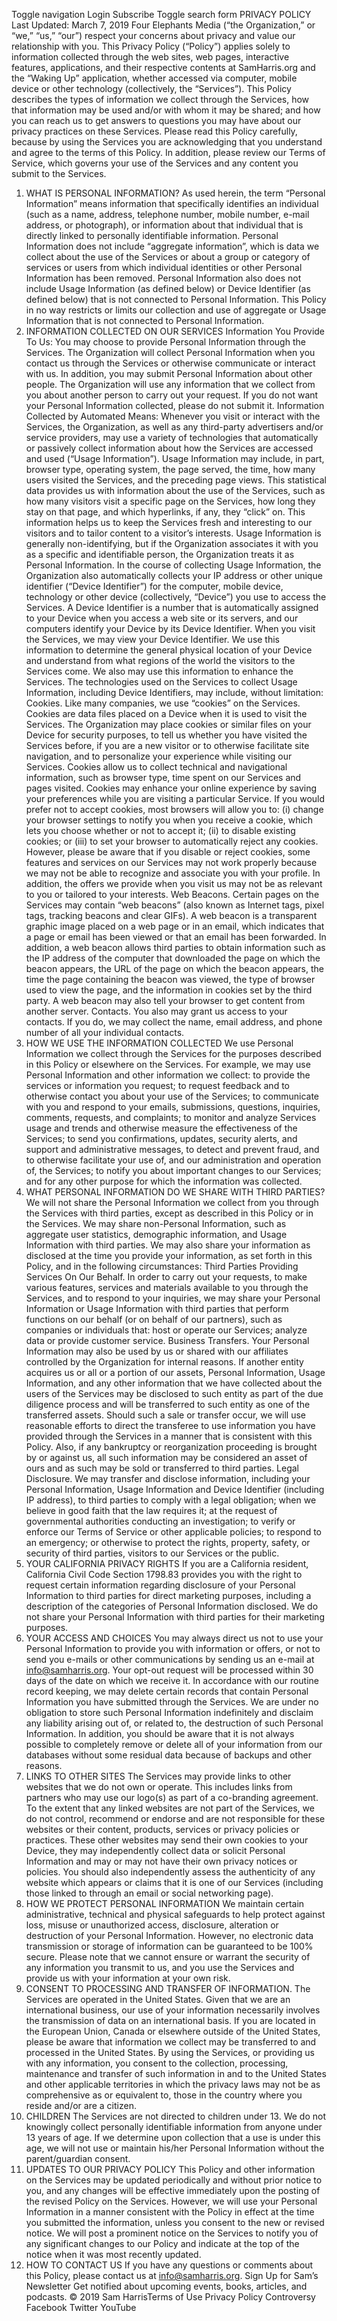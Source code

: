 Toggle navigation
Login
Subscribe
Toggle search form
PRIVACY POLICY
Last Updated: March 7, 2019
Four Elephants Media (“the Organization,” or “we,” “us,” “our”) respect your concerns about privacy and value our relationship with you. This Privacy Policy (“Policy”) applies solely to information collected through the web sites, web pages, interactive features, applications, and their respective contents at SamHarris.org and the “Waking Up” application, whether accessed via computer, mobile device or other technology (collectively, the “Services”).
This Policy describes the types of information we collect through the Services, how that information may be used and/or with whom it may be shared; and how you can reach us to get answers to questions you may have about our privacy practices on these Services. Please read this Policy carefully, because by using the Services you are acknowledging that you understand and agree to the terms of this Policy. In addition, please review our Terms of Service, which governs your use of the Services and any content you submit to the Services.
1. WHAT IS PERSONAL INFORMATION?
As used herein, the term “Personal Information” means information that specifically identifies an individual (such as a name, address, telephone number, mobile number, e-mail address, or photograph), or information about that individual that is directly linked to personally identifiable information. Personal Information does not include “aggregate information”, which is data we collect about the use of the Services or about a group or category of services or users from which individual identities or other Personal Information has been removed. Personal Information also does not include Usage Information (as defined below) or Device Identifier (as defined below) that is not connected to Personal Information. This Policy in no way restricts or limits our collection and use of aggregate or Usage Information that is not connected to Personal Information.
2. INFORMATION COLLECTED ON OUR SERVICES
Information You Provide To Us:
You may choose to provide Personal Information through the Services. The Organization will collect Personal Information when you contact us through the Services or otherwise communicate or interact with us.  In addition, you may submit Personal Information about other people. The Organization will use any information that we collect from you about another person to carry out your request. If you do not want your Personal Information collected, please do not submit it.
Information Collected by Automated Means:
Whenever you visit or interact with the Services, the Organization, as well as any third-party advertisers and/or service providers, may use a variety of technologies that automatically or passively collect information about how the Services are accessed and used (“Usage Information”). Usage Information may include, in part, browser type, operating system, the page served, the time, how many users visited the Services, and the preceding page views. This statistical data provides us with information about the use of the Services, such as how many visitors visit a specific page on the Services, how long they stay on that page, and which hyperlinks, if any, they “click” on. This information helps us to keep the Services fresh and interesting to our visitors and to tailor content to a visitor’s interests. Usage Information is generally non-identifying, but if the Organization associates it with you as a specific and identifiable person, the Organization treats it as Personal Information.
In the course of collecting Usage Information, the Organization also automatically collects your IP address or other unique identifier (“Device Identifier”) for the computer, mobile device, technology or other device (collectively, “Device”) you use to access the Services. A Device Identifier is a number that is automatically assigned to your Device when you access a web site or its servers, and our computers identify your Device by its Device Identifier. When you visit the Services, we may view your Device Identifier. We use this information to determine the general physical location of your Device and understand from what regions of the world the visitors to the Services come. We also may use this information to enhance the Services.
The technologies used on the Services to collect Usage Information, including Device Identifiers, may include, without limitation:
Cookies. Like many companies, we use “cookies” on the Services. Cookies are data files placed on a Device when it is used to visit the Services. The Organization may place cookies or similar files on your Device for security purposes, to tell us whether you have visited the Services before, if you are a new visitor or to otherwise facilitate site navigation, and to personalize your experience while visiting our Services. Cookies allow us to collect technical and navigational information, such as browser type, time spent on our Services and pages visited. Cookies may enhance your online experience by saving your preferences while you are visiting a particular Service. If you would prefer not to accept cookies, most browsers will allow you to: (i) change your browser settings to notify you when you receive a cookie, which lets you choose whether or not to accept it; (ii) to disable existing cookies; or (iii) to set your browser to automatically reject any cookies. However, please be aware that if you disable or reject cookies, some features and services on our Services may not work properly because we may not be able to recognize and associate you with your profile. In addition, the offers we provide when you visit us may not be as relevant to you or tailored to your interests.
Web Beacons. Certain pages on the Services may contain “web beacons” (also known as Internet tags, pixel tags, tracking beacons and clear GIFs). A web beacon is a transparent graphic image placed on a web page or in an email, which indicates that a page or email has been viewed or that an email has been forwarded. In addition, a web beacon allows third parties to obtain information such as the IP address of the computer that downloaded the page on which the beacon appears, the URL of the page on which the beacon appears, the time the page containing the beacon was viewed, the type of browser used to view the page, and the information in cookies set by the third party. A web beacon may also tell your browser to get content from another server.
Contacts.  You also may grant us access to your contacts.  If you do, we may collect the name, email address, and phone number of all your individual contacts.
3. HOW WE USE THE INFORMATION COLLECTED
We use Personal Information we collect through the Services for the purposes described in this Policy or elsewhere on the Services. For example, we may use Personal Information and other information we collect:
to provide the services or information you request;
to request feedback and to otherwise contact you about your use of the Services;
to communicate with you and respond to your emails, submissions, questions, inquiries, comments, requests, and complaints;
to monitor and analyze Services usage and trends and otherwise measure the effectiveness of the Services;
to send you confirmations, updates, security alerts, and support and administrative messages, to detect and prevent fraud, and to otherwise facilitate your use of, and our administration and operation of, the Services;
to notify you about important changes to our Services; and
for any other purpose for which the information was collected.
4. WHAT PERSONAL INFORMATION DO WE SHARE WITH THIRD PARTIES?
We will not share the Personal Information we collect from you through the Services with third parties, except as described in this Policy or in the Services. We may share non-Personal Information, such as aggregate user statistics, demographic information, and Usage Information with third parties. We may also share your information as disclosed at the time you provide your information, as set forth in this Policy, and in the following circumstances:
Third Parties Providing Services On Our Behalf. In order to carry out your requests, to make various features, services and materials available to you through the Services, and to respond to your inquiries, we may share your Personal Information or Usage Information with third parties that perform functions on our behalf (or on behalf of our partners), such as companies or individuals that: host or operate our Services; analyze data or provide customer service.
Business Transfers. Your Personal Information may also be used by us or shared with our affiliates controlled by the Organization for internal reasons. If another entity acquires us or all or a portion of our assets, Personal Information, Usage Information, and any other information that we have collected about the users of the Services may be disclosed to such entity as part of the due diligence process and will be transferred to such entity as one of the transferred assets. Should such a sale or transfer occur, we will use reasonable efforts to direct the transferee to use information you have provided through the Services in a manner that is consistent with this Policy. Also, if any bankruptcy or reorganization proceeding is brought by or against us, all such information may be considered an asset of ours and as such may be sold or transferred to third parties.
Legal Disclosure. We may transfer and disclose information, including your Personal Information, Usage Information and Device Identifier (including IP address), to third parties to comply with a legal obligation; when we believe in good faith that the law requires it; at the request of governmental authorities conducting an investigation; to verify or enforce our Terms of Service or other applicable policies; to respond to an emergency; or otherwise to protect the rights, property, safety, or security of third parties, visitors to our Services or the public.
5. YOUR CALIFORNIA PRIVACY RIGHTS
If you are a California resident, California Civil Code Section 1798.83 provides you with the right to request certain information regarding disclosure of your Personal Information to third parties for direct marketing purposes, including a description of the categories of Personal Information disclosed. We do not share your Personal Information with third parties for their marketing purposes.
6. YOUR ACCESS AND CHOICES
You may always direct us not to use your Personal Information to provide you with information or offers, or not to send you e-mails or other communications by sending us an e-mail at info@samharris.org. Your opt-out request will be processed within 30 days of the date on which we receive it.
In accordance with our routine record keeping, we may delete certain records that contain Personal Information you have submitted through the Services. We are under no obligation to store such Personal Information indefinitely and disclaim any liability arising out of, or related to, the destruction of such Personal Information. In addition, you should be aware that it is not always possible to completely remove or delete all of your information from our databases without some residual data because of backups and other reasons.
7. LINKS TO OTHER SITES
The Services may provide links to other websites that we do not own or operate. This includes links from partners who may use our logo(s) as part of a co-branding agreement. To the extent that any linked websites are not part of the Services, we do not control, recommend or endorse and are not responsible for these websites or their content, products, services or privacy policies or practices. These other websites may send their own cookies to your Device, they may independently collect data or solicit Personal Information and may or may not have their own privacy notices or policies. You should also independently assess the authenticity of any website which appears or claims that it is one of our Services (including those linked to through an email or social networking page).
8. HOW WE PROTECT PERSONAL INFORMATION
We maintain certain administrative, technical and physical safeguards to help protect against loss, misuse or unauthorized access, disclosure, alteration or destruction of your Personal Information. However, no electronic data transmission or storage of information can be guaranteed to be 100% secure. Please note that we cannot ensure or warrant the security of any information you transmit to us, and you use the Services and provide us with your information at your own risk.
9. CONSENT TO PROCESSING AND TRANSFER OF INFORMATION.
The Services are operated in the United States. Given that we are an international business, our use of your information necessarily involves the transmission of data on an international basis. If you are located in the European Union, Canada or elsewhere outside of the United States, please be aware that information we collect may be transferred to and processed in the United States. By using the Services, or providing us with any information, you consent to the collection, processing, maintenance and transfer of such information in and to the United States and other applicable territories in which the privacy laws may not be as comprehensive as or equivalent to, those in the country where you reside and/or are a citizen.
10. CHILDREN
The Services are not directed to children under 13. We do not knowingly collect personally identifiable information from anyone under 13 years of age. If we determine upon collection that a use is under this age, we will not use or maintain his/her Personal Information without the parent/guardian consent.
11. UPDATES TO OUR PRIVACY POLICY
This Policy and other information on the Services may be updated periodically and without prior notice to you, and any changes will be effective immediately upon the posting of the revised Policy on the Services. However, we will use your Personal Information in a manner consistent with the Policy in effect at the time you submitted the information, unless you consent to the new or revised notice. We will post a prominent notice on the Services to notify you of any significant changes to our Policy and indicate at the top of the notice when it was most recently updated.
12. HOW TO CONTACT US
If you have any questions or comments about this Policy, please contact us at info@samharris.org.
Sign Up for Sam’s Newsletter
Get notified about upcoming events, books, articles, and podcasts.
© 2019 Sam HarrisTerms of Use Privacy Policy Controversy
Facebook Twitter YouTube